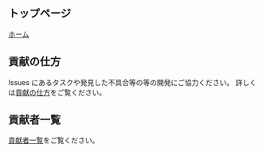 ## トップページ
[ホーム](./Home.md)

## 貢献の仕方
Issues にあるタスクや発見した不具合等の等の開発にご協力ください。
詳しくは[貢献の仕方](./.github/CONTRIBUTING.md)をご覧ください。

## 貢献者一覧
[貢献者一覧](./CONTRIBUTORS.md)をご覧ください。